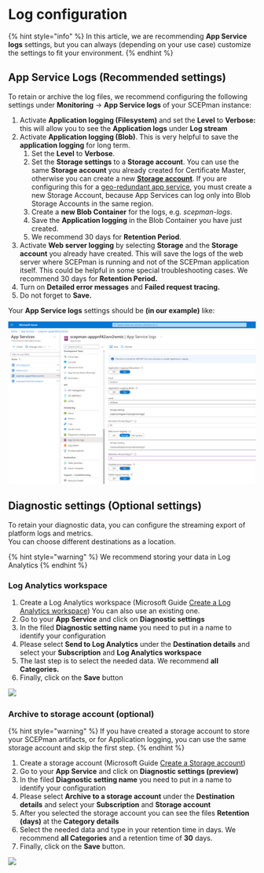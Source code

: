 # Log configuration

{% hint style="info" %}
In this article, we are recommending **App Service logs** settings, but you can always (depending on your use case) customize the settings to fit your environment.
{% endhint %}

## App Service Logs (Recommended settings)

To retain or archive the log files, we recommend configuring the following settings under **Monitoring** -> **App Service logs** of your SCEPman instance:

1. Activate **Application logging (Filesystem)** and set the **Level** to **Verbose:** this will allow you to see the **Application logs** under **Log stream**
2. Activate **Application logging (Blob)**. This is very helpful to save the **application logging** for long term.
   1. Set the **Level** to **Verbose**.
   2. Set the **Storage settings** to a **Storage account**. You can use the same **Storage account** you already created for Certificate Master, otherwise you can create a new [**Storage account**](https://docs.microsoft.com/en-us/azure/storage/common/storage-account-create?tabs=azure-portal#create-a-storage-account). If you are configuring this for a [geo-redundant app service](geo-redundancy.md), you must create a new Storage Account, because App Services can log only into Blob Storage Accounts in the same region.
   3. Create a **new Blob Container** for the logs, e.g. _scepman-logs_.
   4. Save the **Application logging** in the Blob Container you have just created.
   5. We recommend 30 days for **Retention Period**.
3. Activate **Web server logging** by selecting **Storage** and the **Storage account** you already have created. This will save the logs of the web server where SCEPman is running and not of the SCEPman application itself. This could be helpful in some special troubleshooting cases. We recommend 30 days for **Retention Period.**
4. Turn on **Detailed error messages** and **Failed request tracing.**
5. Do not forget to **Save.**

Your **App Service logs** settings should be **(in our example)** like:

![](<../.gitbook/assets/2021-09-04 06-40-56-scepman-apppnf42avv2wmis - Microsoft Azure and 4 more pages - C4A8 EHamed - Micr (1).png>)

## Diagnostic settings (Optional settings)

To retain your diagnostic data, you can configure the streaming export of platform logs and metrics.\
You can choose different destinations as a location.

{% hint style="warning" %}
We recommend storing your data in Log Analytics
{% endhint %}

### Log Analytics workspace

1. Create a Log Analytics workspace (Microsoft Guide [Create a Log Analytics workspace](https://docs.microsoft.com/en-us/azure/azure-monitor/learn/quick-create-workspace#create-a-workspace)) You can also use an existing one.
2. Go to your **App Service** and click on **Diagnostic settings**
3. In the filed **Diagnostic setting name** you need to put in a name to identify your configuration
4. Please select **Send to Log Analytics** under the **Destination details** and select your **Subscription** and **Log Analytics workspace**
5. The last step is to select the needed data. We recommend **all Categories.**
6. Finally, click on the **Save** button

![](<../.gitbook/assets/2021-09-04 06-49-06-Diagnostic setting - Microsoft Azure and 4 more pages - C4A8 EHamed - Microsoft​.png>)

### Archive to storage account (optional)

{% hint style="warning" %}
If you have created a storage account to store your SCEPman artifacts, or for Application logging, you can use the same storage account and skip the first step.
{% endhint %}

1. Create a storage account (Microsoft Guide [Create a Storage account](https://docs.microsoft.com/en-us/azure/storage/common/storage-account-create?tabs=azure-portal#create-a-storage-account))
2. Go to your **App Service** and click on **Diagnostic settings (preview)**
3. In the filed **Diagnostic setting name** you need to put in a name to identify your configuration
4. Please select **Archive to a storage account** under the **Destination details** and select your **Subscription** and **Storage account**
5. After you selected the storage account you can see the files **Retention (days)** at the **Category details**
6. Select the needed data and type in your retention time in days. We recommend **all Categories** and a retention time of **30** days.
7. Finally, click on the **Save** button.

![](<../.gitbook/assets/2021-09-04 06-50-51-Diagnostic setting - Microsoft Azure and 4 more pages - C4A8 EHamed - Microsoft​ (1).png>)
